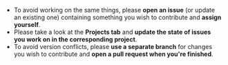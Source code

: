 * To avoid working on the same things, please **open an issue** (or update an existing one) containing something you wish to contribute and **assign yourself**.
* Please take a look at the **Projects tab** and **update the state of issues you work on in the corresponding project**.
* To avoid version conflicts, please **use a separate  branch** for changes you wish to contribute and **open a pull request when you're finished**.
